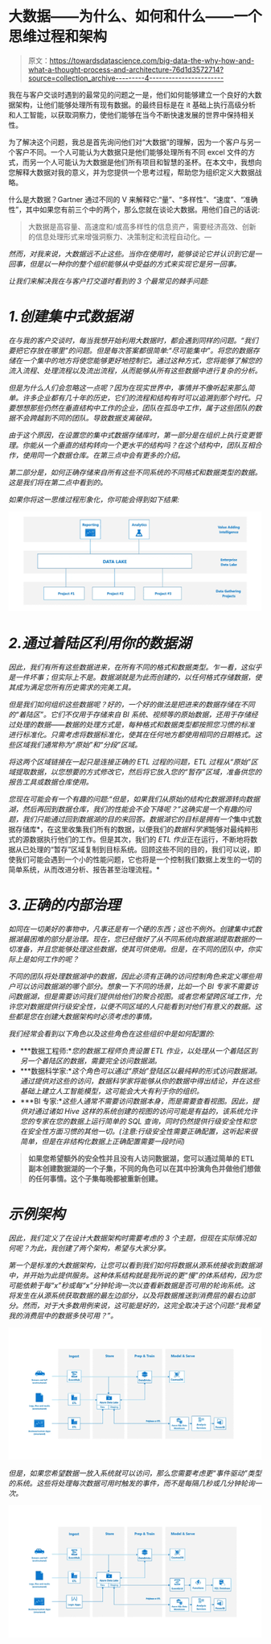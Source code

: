 # 大数据——为什么、如何和什么——一个思维过程和架构

> 原文：<https://towardsdatascience.com/big-data-the-why-how-and-what-a-thought-process-and-architecture-76d1d3572714?source=collection_archive---------4----------------------->

我在与客户交谈时遇到的最常见的问题之一是，他们如何能够建立一个良好的大数据架构，让他们能够处理所有现有数据。的最终目标是在 it 基础上执行高级分析和人工智能，以获取洞察力，使他们能够在当今不断快速发展的世界中保持相关性。

为了解决这个问题，我总是首先询问他们对“大数据”的理解，因为一个客户与另一个客户不同。一个人可能认为大数据只是他们能够处理所有不同 excel 文件的方式，而另一个人可能认为大数据是他们所有项目和智慧的圣杯。在本文中，我想向您解释大数据对我的意义，并为您提供一个思考过程，帮助您为组织定义大数据战略。

什么是大数据？Gartner 通过不同的 V 来解释它:“量”、“多样性”、“速度”、“准确性”，其中如果您有前三个中的两个，那么您就在谈论大数据。用他们自己的话说:

> 大数据是高容量、高速度和/或高多样性的信息资产，需要经济高效、创新的信息处理形式来增强洞察力、决策制定和流程自动化。*—*[](https://www.gartner.com/it-glossary/big-data)

*然而，对我来说，大数据远不止这些。当你在使用时，能够谈论它并认识到它是一回事，但是以一种你的整个组织能够从中受益的方式来实现它是另一回事。*

*让我们来解决我在与客户打交道时看到的 3 个最常见的棘手问题:*

# *1.创建集中式数据湖*

*在与我的客户交谈时，每当我想开始利用大数据时，都会遇到同样的问题。“我们要把它存放在哪里”的问题。但是每次答案都很简单:“尽可能集中”。将您的数据存储在一个集中的地方将使您能够更好地控制它。通过这种方式，您将能够了解您的流入流程、处理流程以及流出流程，从而能够从所有这些数据中进行复杂的分析。*

*但是为什么人们会忽略这一点呢？因为在现实世界中，事情并不像听起来那么简单。许多企业都有几十年的历史，它们的流程和结构有时可以追溯到那个时代。只要想想那些仍然在垂直结构中工作的企业，团队在孤岛中工作，属于这些团队的数据不会跨越到不同的团队。导致数据支离破碎。*

*由于这个原因，在设置您的集中式数据存储库时，第一部分是在组织上执行变更管理。你能从一个垂直的结构转向一个更水平的结构吗？在这个结构中，团队互相合作，使用同一个数据仓库。在第三点中会有更多的介绍。*

*第二部分是，如何正确存储来自所有这些不同系统的不同格式和数据类型的数据。这是我们将在第二点中看到的。*

*如果你将这一思维过程形象化，你可能会得到如下结果:*

*![](img/576e243d824416042f72727e0bebe955.png)*

# *2.通过着陆区利用你的数据湖*

*因此，我们有所有这些数据进来，在所有不同的格式和数据类型。乍一看，这似乎是一件坏事；但实际上不是。数据湖就是为此而创建的，以任何格式存储数据，使其成为满足您所有历史需求的完美工具。*

*但是我们如何组织这些数据呢？好的，一个好的做法是把进来的数据存储在不同的“着陆区”。它们不仅用于存储来自 BI 系统、视频等的原始数据，还用于存储经过处理的数据——数据的处理方式是，每种格式和数据类型都按照您习惯的标准进行标准化。只需考虑将数据标准化，使其在任何地方都使用相同的日期格式。这些区域我们通常称为“原始”和“分段”区域。*

*将这两个区域链接在一起只是连接正确的 ETL 过程的问题，ETL 过程从“原始”区域提取数据，以您想要的方式修改它，然后将它放入您的“暂存”区域，准备供您的报告工具或数据仓库使用。*

*您现在可能会有一个有趣的问题:“但是，如果我们从原始的结构化数据源转向数据湖，然后再回到数据仓库，我们的性能会不会下降呢？”这确实是一个有趣的问题，我们只能通过回到数据湖的目的来回答。数据湖它的目标是拥有一个*集中式数据存储库*，在这里收集我们所有的数据，以便我们的*数据科学家*能够对最纯粹形式的源数据执行他们的工作。但是其次，我们的 *ETL 作业*正在运行，不断地将数据从已处理的“暂存”区域复制到目标系统。回顾这些不同的目的，我们可以说，即使我们可能会遇到一个小的性能问题，它也将是一个控制我们数据上发生的一切的简单系统，从而改进分析、报告甚至治理流程。*

# *3.正确的内部治理*

*如同在一切美好的事物中，凡事还是有一个硬的东西；这也不例外。创建集中式数据湖最困难的部分是治理。现在，您已经做好了从不同系统向数据湖提取数据的一切准备，并且您能够处理这些数据，使其可供使用。但是，在不同的团队中，你实际上是如何工作的呢？*

*不同的团队将处理数据湖中的数据，因此必须有正确的访问控制角色来定义哪些用户可以访问数据湖的哪个部分。想象一下不同的场景，比如一个 BI 专家不需要访问数据湖，但是需要访问我们提供给他们的聚合视图。或者您希望跨区域工作，允许您对数据提供行级安全性，以便不同区域的人只能看到对他们有意义的数据。这些都是您在创建大数据架构时必须考虑的事情。*

*我们经常会看到以下角色以及这些角色在这些组织中是如何配置的:*

*   ***数据工程师:**您的数据工程师负责设置 ETL 作业，以处理从一个着陆区到另一个着陆区的数据，需要完全访问数据湖。*
*   ***数据科学家:**这个角色可以通过“原始”登陆区以最纯粹的形式访问数据湖。通过提供对这些的访问，数据科学家将能够从你的数据中得出结论，并在这些基础上建立人工智能模型，这可能会大大有利于你的组织。*
*   ***BI 专家:**这些人通常不需要访问数据本身，而是需要查看视图。因此，提供对通过诸如 *Hive* 这样的系统创建的视图的访问可能是有益的，该系统允许您的专家在您的数据上运行简单的 SQL 查询，同时仍然提供行级安全性和您在安全性方面习惯的其他一切。(注意:行级安全性需要正确配置，这听起来很简单，但是在非结构化数据上正确配置需要一段时间)*

> **如果您希望额外的安全性并且没有人访问数据湖，您可以通过简单的 ETL 副本创建数据湖的一个子集，不同的角色可以在其中扮演角色并做他们想做的任何事情。这个子集每晚都被重新创建。**

# *示例架构*

*因此，我们定义了在设计大数据架构时需要考虑的 3 个主题，但现在实际情况如何呢？为此，我创建了两个架构，希望与大家分享。*

*第一个是标准的大数据架构，让您可以看到我们如何将数据从源系统接收到数据湖中，并开始为此提供服务。这种体系结构就是我所说的更“慢”的体系结构，因为您可能依赖于每“x”秒或每“x”分钟轮询一次以查看新数据是否可用的轮询系统。这将发生在从源系统获取数据的最左边部分，以及将数据推送到消费层的最右边部分。然而，对于大多数用例来说，这可能是好的，这完全取决于这个问题:“我希望我的消费层中的数据多快可用？”。*

*![](img/4095ba9608fc446b97a8ecfad9d72208.png)*

*但是，如果您希望数据一放入系统就可以访问，那么您需要考虑更“事件驱动”类型的系统。这些将处理每次数据可用时触发的事件，而不是每隔几秒或几分钟轮询一次。*

*![](img/8d5277f21f7e7c05c786147b2f8bbe3f.png)*